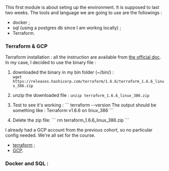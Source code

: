 This first module is about seting up the environment. It is supposed to last two weeks.
The tools and language we are going to use are the followings :
* docker ;
* sql (using a postgres db since I am workng locally) ;
* Terraform. 

### Terraform & GCP
Terraform installation : all the instruction are available from [the official doc](https://developer.hashicorp.com/terraform/install#Linux). 
In my case, I decided to use the binary file :
1. downloaded the binary in my bin folder (~/bin/) :<br>
``
wget https://releases.hashicorp.com/terraform/1.6.6/terraform_1.6.6_linux_386.zip
`` 

2. unzip the downloaded file :
``
unzip terraform_1.6.6_linux_386.zip
``

3. Test to see it's working :
\```
terraform --version
The output should be something like :
Terraform v1.6.6
on linux_386 
\```

4. Delete the zip file:
\```
rm terraform_1.6.6_linux_386.zip
\```

I already had a GCP account from the previous cohort, so no particular config needed. We're all set for the course.
* [terraform](https://github.com/DataTalksClub/data-engineering-zoomcamp/tree/main/01-docker-terraform/1_terraform_gcp/terraform) ;
* [GCP](https://github.com/DataTalksClub/data-engineering-zoomcamp/blob/main/01-docker-terraform/1_terraform_gcp/2_gcp_overview.md).

### Docker and SQL :
